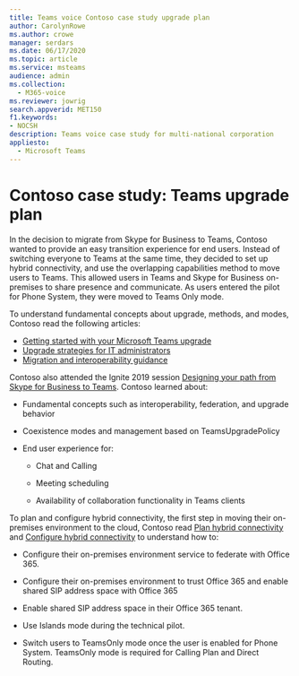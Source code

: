 ```yaml
---
title: Teams voice Contoso case study upgrade plan
author: CarolynRowe
ms.author: crowe
manager: serdars
ms.date: 06/17/2020
ms.topic: article
ms.service: msteams
audience: admin
ms.collection: 
  - M365-voice
ms.reviewer: jowrig
search.appverid: MET150
f1.keywords:
- NOCSH
description: Teams voice case study for multi-national corporation
appliesto: 
  - Microsoft Teams
---
```


# Contoso case study: Teams upgrade plan

In the decision to migrate from Skype for Business to Teams, Contoso wanted to provide an easy transition experience for end users. Instead of switching everyone to Teams at the same time, they decided to set up hybrid connectivity, and use the overlapping capabilities method to move users to Teams. This allowed users in Teams and Skype for Business on-premises to share presence and communicate. As users entered the pilot for Phone System, they were moved to Teams Only mode.

To understand fundamental concepts about upgrade, methods, and modes, Contoso read the following articles:

- [Getting started with your Microsoft Teams upgrade](upgrade-start-here.md)
- [Upgrade strategies for IT administrators](upgrade-to-teams-on-prem-implement.md) 
- [Migration and interoperability guidance](migration-interop-guidance-for-teams-with-skype.md)
 
Contoso also attended the Ignite 2019 session [Designing your path from Skype for Business to Teams](https://myignite.techcommunity.microsoft.com/sessions/81820?source=sessions). Contoso learned about:

- Fundamental concepts such as interoperability, federation, and upgrade behavior 

- Coexistence modes and management based on TeamsUpgradePolicy 

- End user experience for: 

  - Chat and Calling 

  - Meeting scheduling 

  - Availability of collaboration functionality in Teams clients 

To plan and configure hybrid connectivity, the first step in moving their on-premises environment to the cloud, Contoso read
[Plan hybrid connectivity](/SkypeForBusiness/hybrid/plan-hybrid-connectivity) and 
 [Configure hybrid connectivity](/SkypeForBusiness/hybrid/configure-hybrid-connectivity) to understand how to: 

  - Configure their on-premises environment service to federate with Office 365. 

  - Configure their on-premises environment to trust Office 365 and enable shared SIP address space with Office 365 

  - Enable shared SIP address space in their Office 365 tenant.

  - Use Islands mode during the technical pilot.

  - Switch users to TeamsOnly mode once the user is enabled for Phone System. TeamsOnly mode is required for  Calling Plan and Direct Routing.